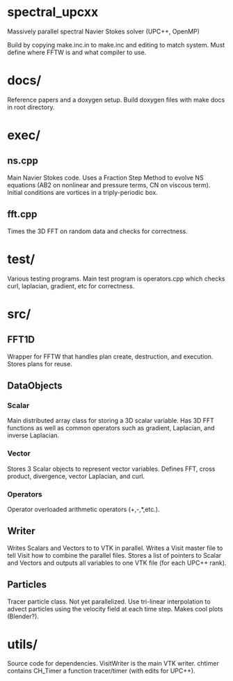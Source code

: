 # spectral_upcxx
Massively parallel spectral Navier Stokes solver (UPC++, OpenMP) 

Build by copying make.inc.in to make.inc and editing to match system. Must define where FFTW is and what compiler to use. 

# docs/
Reference papers and a doxygen setup. Build doxygen files with make docs in root directory. 

# exec/
## ns.cpp
Main Navier Stokes code. Uses a Fraction Step Method to evolve NS equations (AB2 on nonlinear and pressure terms, CN on viscous term). 
Initial conditions are vortices in a triply-periodic box. 

## fft.cpp
Times the 3D FFT on random data and checks for correctness. 

# test/ 
Various testing programs. Main test program is operators.cpp which checks curl, laplacian, gradient, etc for correctness. 

# src/ 
## FFT1D
Wrapper for FFTW that handles plan create, destruction, and execution. Stores plans for reuse. 

## DataObjects 
### Scalar 
Main distributed array class for storing a 3D scalar variable. Has 3D FFT functions as well as common operators 
such as gradient, Laplacian, and inverse Laplacian. 

### Vector 
Stores 3 Scalar objects to represent vector variables. Defines FFT, cross product, divergence, vector Laplacian, and curl. 

### Operators 
Operator overloaded arithmetic operators (+,-,*,etc.). 

## Writer 
Writes Scalars and Vectors to to VTK in parallel. Writes a Visit master file to tell Visit how to combine the parallel files. 
Stores a list of pointers to Scalar and Vectors and outputs all variables to one VTK file (for each UPC++ rank). 

## Particles 
Tracer particle class. Not yet parallelized. Use tri-linear interpolation to advect particles using the velocity field at each time step. 
Makes cool plots (Blender?). 

# utils/
Source code for dependencies. VisitWriter is the main VTK writer. chtimer contains CH_Timer a function tracer/timer (with edits for UPC++). 
